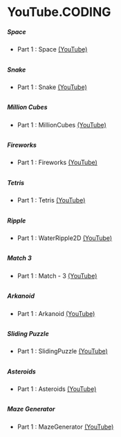 # YouTube.CODING

##### Space
* Part 1 : Space [(YouTube)](https://youtu.be/hP7hOOUYxVI)
##

##### Snake
* Part 1 : Snake [(YouTube)](https://youtu.be/TSAHUM4PYHI)  
##

##### Million Cubes 
* Part 1 : MillionCubes [(YouTube)](https://youtu.be/uoA1EglfsnQ)
##

##### Fireworks
* Part 1 : Fireworks [(YouTube)](https://youtu.be/bmIYuauAneI)  
##

##### Tetris
* Part 1 : Tetris [(YouTube)](https://youtu.be/2x2IR0DeYCI)  
##

##### Ripple
* Part 1 : WaterRipple2D [(YouTube)](https://youtu.be/_Rj-mFTsc4g)
##

##### Match 3
* Part 1 : Match - 3 [(YouTube)](https://youtu.be/vFx5TV_p7OY)  
##

##### Arkanoid
* Part 1 : Arkanoid [(YouTube)](https://youtu.be/6tIrP9hyFu8)  
##

##### Sliding Puzzle
* Part 1 : SlidingPuzzle [(YouTube)](https://youtu.be/K6MSUSgOYvM)
##

##### Asteroids
* Part 1 : Asteroids [(YouTube)](https://youtu.be/-9RcAB7QORI)
##

##### Maze Generator
* Part 1 : MazeGenerator [(YouTube)](https://youtu.be/D2yq2feBnkQ)
##
